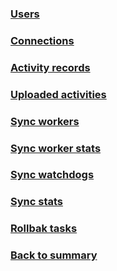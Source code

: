 ### [Users](001-users.md)
### [Connections](002-connections.md)
### [Activity records](003-activity_records.md)
### [Uploaded activities](004-uploaded_activities.md)
### [Sync workers](005-sync_workers.md)
### [Sync worker stats](006-sync_worker_stats.md)
### [Sync watchdogs](007-sync_watchdogs.md)
### [Sync stats](008-sync_stats.md)
### [Rollbak tasks](009-rollback_tasks.md)

### [Back to summary ](../000-summary.md)
